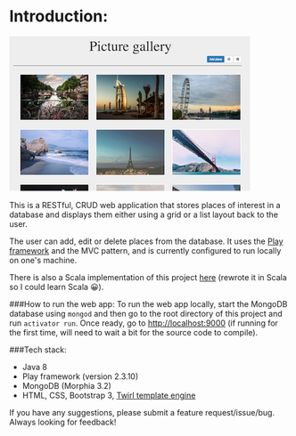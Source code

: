 Introduction:
=================================
![alt tag](public/images/pictureGallery.png)

This is a RESTful, CRUD web application that stores places of interest in a database and displays them either using a grid or a list layout back to the user.

The user can add, edit or delete places from the database. It uses the [Play framework](https://www.playframework.com/) and the MVC pattern, and is currently configured to run locally on one's machine.

There is also a Scala implementation of this project [here](https://github.com/muhsinali/picture-gallery-scala) (rewrote it in Scala so I could learn Scala :grinning:).

###How to run the web app:
To run the web app locally, start the MongoDB database using `mongod` and then go to the root directory of this project and run `activator run`. Once ready, go to [http://localhost:9000](http://localhost:9000) (if running for the first time, will need to wait a bit for the source code to compile).

###Tech stack:
- Java 8
- Play framework (version 2.3.10)
- MongoDB (Morphia 3.2)
- HTML, CSS, Bootstrap 3, [Twirl template engine](https://www.playframework.com/documentation/2.5.x/JavaTemplates)

If you have any suggestions, please submit a feature request/issue/bug. Always looking for feedback!
